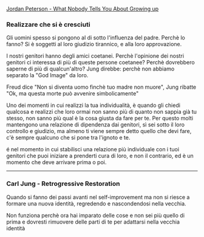 [Jordan Peterson - What Nobody Tells You About Growing up](https://www.youtube.com/watch?v=AGN-SkC16Ck&list=WL")

### Realizzare che si è cresciuti

Gli uomini spesso si pongono al di sotto l'influenza del padre. Perchè lo fanno? Si è soggetti al loro giudizio tirannico, e alla loro approvazione.

I nostri genitori hanno degli amici coetanei. Perchè l'opinione dei nostri genitori ci interessa di più di queste persone coetanee? Perchè dovrebbero saperne di più di qualcun'altro? Jung direbbe: perchè non abbiamo separato la "God Image" da loro. 

Freud dice "Non si diventa uomo finchè tuo madre non muore", Jung ribatte "Ok, ma questa morte può avvenire simbolicamente"

Uno dei momenti in cui realizzi la tua individualità, è quando gli chiedi qualcosa e realizzi che loro ormai non sanno più di quanto non sappia già tu stesso, non sanno più qual è la cosa giusta da fare per te. Per questo molti mantengono una relazione di dipendenza dai genitori, sì sei sotto il loro controllo e giudizio, ma almeno ti viene sempre detto quello che devi fare, c'è sempre qualcuno che si pone tra l'ignoto e te.

é nel momento in cui stabilisci una relazione più individuale con i tuoi genitori che puoi iniziare a prenderti cura di loro, e non il contrario, ed è un momento che deve arrivare prima o poi.

---

### Carl Jung - Retrogressive Restoration
Quando si fanno dei passi avanti nel self-improvement ma non si riesce a formare una nuova identità, regredendo e nascondendosi nella vecchia.

Non funziona perchè ora hai imparato delle cose e non sei più quello di prima e dovresti rimuovere delle parti di te per adattarsi nella vecchia identità